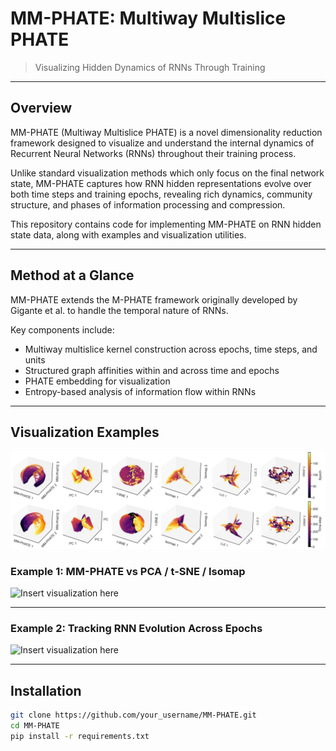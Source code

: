 # MM-PHATE: Multiway Multislice PHATE

> Visualizing Hidden Dynamics of RNNs Through Training

---

## Overview

MM-PHATE (Multiway Multislice PHATE) is a novel dimensionality reduction framework designed to visualize and understand the internal dynamics of Recurrent Neural Networks (RNNs) throughout their training process.

Unlike standard visualization methods which only focus on the final network state, MM-PHATE captures how RNN hidden representations evolve over both time steps and training epochs, revealing rich dynamics, community structure, and phases of information processing and compression.

This repository contains code for implementing MM-PHATE on RNN hidden state data, along with examples and visualization utilities.

---

## Method at a Glance

MM-PHATE extends the M-PHATE framework originally developed by Gigante et al. to handle the temporal nature of RNNs.

Key components include:
- Multiway multislice kernel construction across epochs, time steps, and units
- Structured graph affinities within and across time and epochs
- PHATE embedding for visualization
- Entropy-based analysis of information flow within RNNs

---

## Visualization Examples

![MM-PHATE Visualization](figures/embedding.png)

### Example 1: MM-PHATE vs PCA / t-SNE / Isomap

![Insert visualization here](path/to/your/image1.png)

---

### Example 2: Tracking RNN Evolution Across Epochs

![Insert visualization here](path/to/your/image2.png)

---

## Installation

```bash
git clone https://github.com/your_username/MM-PHATE.git
cd MM-PHATE
pip install -r requirements.txt

